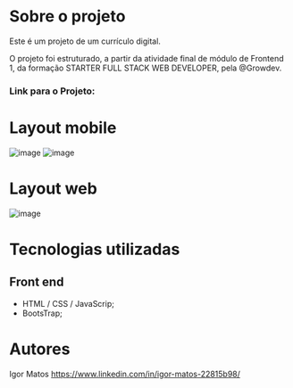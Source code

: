 # Sobre o projeto

Este é um projeto de um currículo digital.

O projeto foi estruturado, a partir da atividade final de módulo de Frontend 1, da formação STARTER FULL STACK WEB DEVELOPER, pela @Growdev.

### Link para o Projeto: <xxx>

# Layout mobile
![image](https://user-images.githubusercontent.com/63614609/230956746-62289958-7762-4296-b130-f077dafdcd95.png)
![image](https://user-images.githubusercontent.com/63614609/230956876-d233980e-64d7-4880-bfba-43623d9b20c9.png)


# Layout web
![image](https://user-images.githubusercontent.com/63614609/230957604-c4c5f3bd-8ffd-468e-a51e-61b8b1420ff3.png)


# Tecnologias utilizadas
## Front end
* HTML / CSS / JavaScrip;
* BootsTrap;

# Autores

Igor Matos https://www.linkedin.com/in/igor-matos-22815b98/
